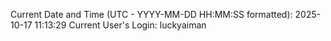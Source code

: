 Current Date and Time (UTC - YYYY-MM-DD HH:MM:SS formatted): 2025-10-17 11:13:29
Current User's Login: luckyaiman

